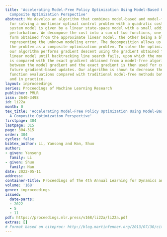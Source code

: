 ```yaml
---
title: 'Accelerating Model-Free Policy Optimization Using Model-Based Gradient: A
  Composite Optimization Perspective'
abstract: We develop an algorithm that combines model-based and model-free methods
  for solving a nonlinear optimal control problem with a quadratic cost in which the
  system model is given by a linear state-space model with a small additive nonlinear
  perturbation. We decompose the cost into a sum of two functions, one having an explicit
  form obtained from the approximate linear model, the other being a black-box model
  representing the unknown modeling error. The decomposition allows us to formulate
  the problem as a composite optimization problem. To solve the optimization problem,
  our algorithm performs gradient descent using the gradient obtained from the approximate
  linear model until backtracking line search fails, upon which the model-based gradient
  is compared with the exact gradient obtained from a model-free algorithm. The difference
  between the model gradient and the exact gradient is then used for compensating
  future gradient-based updates. Our algorithm is shown to decrease the number of
  function evaluations compared with traditional model-free methods both in theory
  and in practice.
layout: inproceedings
series: Proceedings of Machine Learning Research
publisher: PMLR
issn: 2640-3498
id: li22a
month: 0
tex_title: 'Accelerating Model-Free Policy Optimization Using Model-Based Gradient:
  A Composite Optimization Perspective'
firstpage: 304
lastpage: 315
page: 304-315
order: 304
cycles: false
bibtex_author: Li, Yansong and Han, Shuo
author:
- given: Yansong
  family: Li
- given: Shuo
  family: Han
date: 2022-05-11
address:
container-title: Proceedings of The 4th Annual Learning for Dynamics and Control Conference
volume: '168'
genre: inproceedings
issued:
  date-parts:
  - 2022
  - 5
  - 11
pdf: https://proceedings.mlr.press/v168/li22a/li22a.pdf
extras: []
# Format based on citeproc: http://blog.martinfenner.org/2013/07/30/citeproc-yaml-for-bibliographies/
---
```

